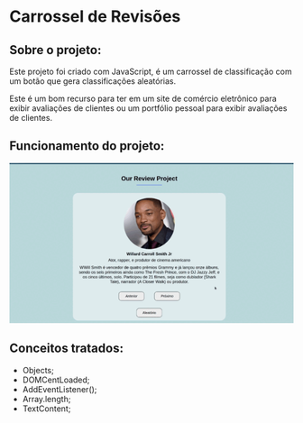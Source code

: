 # Carrossel de Revisões

## Sobre o projeto:

Este projeto foi criado com JavaScript, é um carrossel de classificação com um botão que gera classificações aleatórias.

Este é um bom recurso para ter em um site de comércio eletrônico para exibir avaliações de clientes ou um portfólio pessoal para exibir avaliações de clientes.

## Funcionamento do projeto:

<p align="left">
  <img width="1280px" src="assets/img/project.gif">
</p>

## Conceitos tratados:

- Objects;
- DOMCentLoaded;
- AddEventListener();
- Array.length;
- TextContent;

